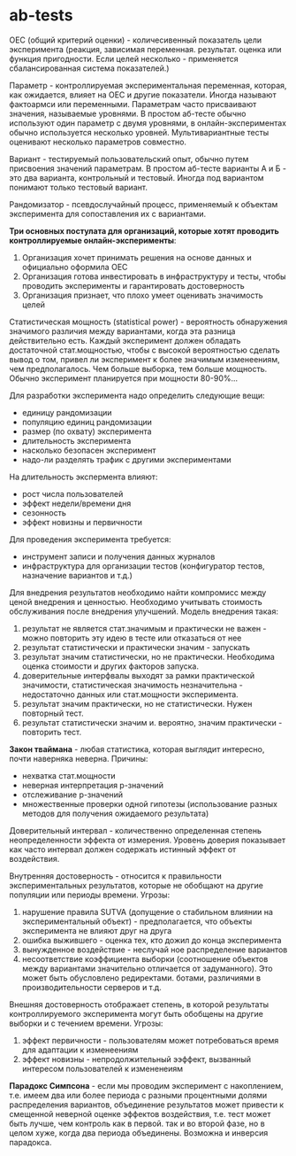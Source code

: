 # ab-tests

OEC (общий критерий оценки) - количесивенный показатель цели эксперимента (реакция, зависимая переменная. результат. оценка или функция пригодности. Если целей несколько - применяется сбалансированная система показателей.)

Параметр - контроллируемая экспериментальная переменная, которая, как ожидается, влияет на OEC и другие показатели. Иногда называют фактоармси или переменными. Параметрам часто присваивают значения, называемые уровнями. В простом аб-тесте обычно используют один параметр с двумя уровнями, в онлайн-экспериментах обычно используется несколько уровней. Мультивариантные тесты оценивают несколько параметров совместно.

Вариант - тестируемый пользовательский опыт, обычно путем присвоения значений параметрам. В простом аб-тесте варианты А и Б - это два варианта, контрольный и тестовый. Иногда под вариантом понимают только тестовый вариант.

Рандомизатор - псевдослучайный процесс, применяемый к объектам эксперимента для сопоставления их с вариантами.

**Три основных постулата для организаций, которые хотят проводить контроллируемые онлайн-эксперименты**:

1. Организация хочет принимать решения на основе данных и официально оформила OEC
2. Организация готова инвестировать в инфраструктуру и тесты, чтобы проводить эксперименты и гарантировать достоверность
3. Организация признает, что плохо умеет оценивать значимость целей

Статистическая мощность (statistical power) - вероятность обнаружения значимого различия между вариантами, когда эта разница действительно есть. Каждый эксперимент должен обладать достаточной стат.мощностью, чтобы с высокой вероятностью сделать вывод о том, привел ли эксперимент к более значимым изменеениям, чем предполагалось. Чем больше выборка, тем больше мощность. Обычно эксперимент планируется при мощности 80-90%...

Для разработки эксперимента надо определить следующие вещи:

- единицу рандомизации
- популяцию единиц рандомизации
- размер (по охвату) эксперимента
- длительность эксперимента
- насколько безопасен эксперимент
- надо-ли разделять трафик с другими экспериментами

На длительность экспермента влияют:

- рост числа пользователей
- эффект недели/времени дня
- сезонность
- эффект новизны и первичности

Для проведения эксперимента требуется:

- инструмент записи и получения данных журналов
- инфраструктура для организации тестов (конфигуратор тестов, назначение вариантов и т.д.)

Для внедрения результатов необходимо найти компромисс между ценой внедрения и ценностью. Необходимо учитывать стоимость обслуживания после внедрения улучшений. Модель внедрения такая:

1. результат не является стат.значимым и практически не важен - можно повторить эту идею в тесте или отказаться от нее
2. результат статистически и практически значим - запускать
3. результат значим статистически, но не практически. Необходима оценка стоимости и других факторов запуска.
4. доверительные интерфвалы выходят за рамки практической значимости, статистическая значимость незначительна - недостаточно данных или стат.мощности эксперимента.
5. результат значим практически, но не статистически. Нужен повторный тест.
6. результат статистически значим и. вероятно, значим практически - повторить тест.

**Закон тваймана** - любая статистика, которая выглядит интересно, почти наверняка неверна. Причины:

- нехватка стат.мощности
- неверная интерпретация p-значений
- отслеживание p-значений
- множественные проверки одной гипотезы (использование разных методов для получения ожидаемого результата)

Доверительный интервал - количественно определенная степень неопределенности эффекта от измерения. Уровень доверия показывает как часто интервал должен содержать истинный эффект от воздействия.

Внутренняя достоверность - относится к правильности экспериментальных результатов, которые не обобщают на другие популяции или периоды времени. Угрозы:

1. нарушение правила SUTVA (допущение о стабильном влиянии на экспериментальный объект) - предполагается, что объекты эксперимента не влияют друг на друга
2. ошибка выжившего - оценка тех, кто дожил до конца эксперимента
3. вынужденное воздействие - неслучай   ное распределение вариантов
4. несоответствие коэффициента выборки (соотношение объектов между вариантами значительно отличается от задуманного). Это может быть обусловлено редиректами. ботами, различиями в производительности серверов и т.д.

Внешняя достоверность отображает степень, в которой результаты контроллируемого эксперимента могут быть обобщены на другие выборки и с течением времени. Угрозы:

1. эффект первичности - пользователям может потребоваться время для адаптации к изменеениям
2. эффект новизны - непродолжительный ээффект, вызванный интересом пользователей к измененеиям

**Парадокс Симпсона** - если мы проводим эксперимент с накоплением, т.е. имеем два или более периода с разными процентными долями распределения вариантов, объединение результатов может привести к смещенной неверной оценке эффектов воздействия, т.е. тест может быть лучше, чем контроль как в первой. так и во второй фазе, но в целом хуже, когда два периода объединены. Возможна и инверсия парадокса.
